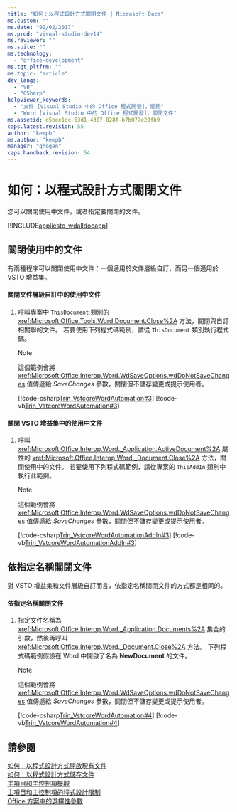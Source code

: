 ```yaml
---
title: "如何：以程式設計方式關閉文件 | Microsoft Docs"
ms.custom: ""
ms.date: "02/02/2017"
ms.prod: "visual-studio-dev14"
ms.reviewer: ""
ms.suite: ""
ms.technology: 
  - "office-development"
ms.tgt_pltfrm: ""
ms.topic: "article"
dev_langs: 
  - "VB"
  - "CSharp"
helpviewer_keywords: 
  - "文件 [Visual Studio 中的 Office 程式開發]，關閉"
  - "Word [Visual Studio 中的 Office 程式開發]，關閉文件"
ms.assetid: d5bee1dc-63d1-4307-828f-b7b077e20fb9
caps.latest.revision: 55
author: "kempb"
ms.author: "kempb"
manager: "ghogen"
caps.handback.revision: 54
---
```

# 如何：以程式設計方式關閉文件
  您可以關閉使用中文件，或者指定要關閉的文件。  
  
 [!INCLUDE[appliesto_wdalldocapp](../vsto/includes/appliesto-wdalldocapp-md.md)]  
  
## 關閉使用中的文件  
 有兩種程序可以關閉使用中文件：一個適用於文件層級自訂，而另一個適用於 VSTO 增益集。  
  
#### 關閉文件層級自訂中的使用中文件  
  
1.  呼叫專案中 `ThisDocument` 類別的 <xref:Microsoft.Office.Tools.Word.Document.Close%2A> 方法，關閉與自訂相關聯的文件。 若要使用下列程式碼範例，請從 `ThisDocument` 類別執行程式碼。  
  
    > [!NOTE]  
    >  這個範例會將 <xref:Microsoft.Office.Interop.Word.WdSaveOptions.wdDoNotSaveChanges> 值傳遞給 *SaveChanges* 參數，關閉但不儲存變更或提示使用者。  
  
     [!code-csharp[Trin_VstcoreWordAutomation#3](../snippets/csharp/VS_Snippets_OfficeSP/Trin_VstcoreWordAutomation/CS/ThisDocument.cs#3)]
     [!code-vb[Trin_VstcoreWordAutomation#3](../snippets/visualbasic/VS_Snippets_OfficeSP/Trin_VstcoreWordAutomation/VB/ThisDocument.vb#3)]  
  
#### 關閉 VSTO 增益集中的使用中文件  
  
1.  呼叫 <xref:Microsoft.Office.Interop.Word._Application.ActiveDocument%2A> 屬性的 <xref:Microsoft.Office.Interop.Word._Document.Close%2A> 方法，關閉使用中的文件。 若要使用下列程式碼範例，請從專案的 `ThisAddIn` 類別中執行此範例。  
  
    > [!NOTE]  
    >  這個範例會將 <xref:Microsoft.Office.Interop.Word.WdSaveOptions.wdDoNotSaveChanges> 值傳遞給 *SaveChanges* 參數，關閉但不儲存變更或提示使用者。  
  
     [!code-csharp[Trin_VstcoreWordAutomationAddIn#3](../snippets/csharp/VS_Snippets_OfficeSP/Trin_VstcoreWordAutomationAddIn/CS/ThisAddIn.cs#3)]
     [!code-vb[Trin_VstcoreWordAutomationAddIn#3](../snippets/visualbasic/VS_Snippets_OfficeSP/Trin_VstcoreWordAutomationAddIn/VB/ThisAddIn.vb#3)]  
  
## 依指定名稱關閉文件  
 對 VSTO 增益集和文件層級自訂而言，依指定名稱關閉文件的方式都是相同的。  
  
#### 依指定名稱關閉文件  
  
1.  指定文件名稱為 <xref:Microsoft.Office.Interop.Word._Application.Documents%2A> 集合的引數，然後再呼叫 <xref:Microsoft.Office.Interop.Word._Document.Close%2A> 方法。 下列程式碼範例假設在 Word 中開啟了名為 **NewDocument** 的文件。  
  
    > [!NOTE]  
    >  這個範例會將 <xref:Microsoft.Office.Interop.Word.WdSaveOptions.wdDoNotSaveChanges> 值傳遞給 *SaveChanges* 參數，關閉但不儲存變更或提示使用者。  
  
     [!code-csharp[Trin_VstcoreWordAutomation#4](../snippets/csharp/VS_Snippets_OfficeSP/Trin_VstcoreWordAutomation/CS/ThisDocument.cs#4)]
     [!code-vb[Trin_VstcoreWordAutomation#4](../snippets/visualbasic/VS_Snippets_OfficeSP/Trin_VstcoreWordAutomation/VB/ThisDocument.vb#4)]  
  
## 請參閱  
 [如何：以程式設計方式開啟現有文件](../vsto/how-to-programmatically-open-existing-documents.md)   
 [如何：以程式設計方式儲存文件](../vsto/how-to-programmatically-save-documents.md)   
 [主項目和主控制項概觀](../vsto/host-items-and-host-controls-overview.md)   
 [主項目和主控制項的程式設計限制](../vsto/programmatic-limitations-of-host-items-and-host-controls.md)   
 [Office 方案中的選擇性參數](../vsto/optional-parameters-in-office-solutions.md)  
  
  